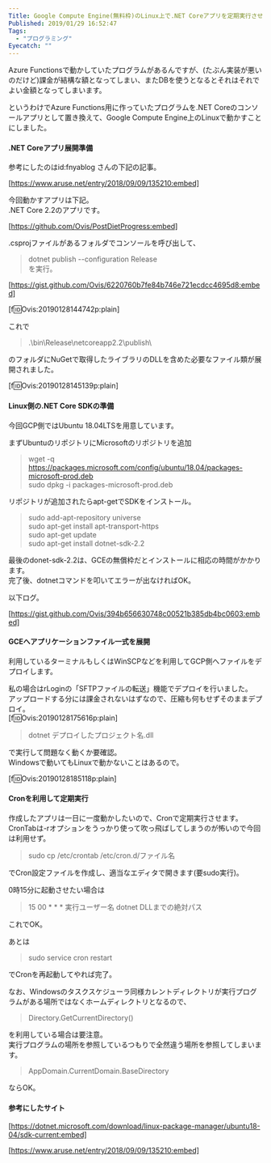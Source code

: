 ```yaml
---
Title: Google Compute Engine(無料枠)のLinux上で.NET Coreアプリを定期実行させる
Published: 2019/01/29 16:52:47
Tags:
  - "プログラミング"
Eyecatch: ""
---
```

Azure Functionsで動かしていたプログラムがあるんですが、(たぶん実装が悪いのだけど)課金が結構な額となってしまい、またDBを使うとなるとそれはそれでよい金額となってしまいます。  

というわけでAzure Functions用に作っていたプログラムを.NET Coreのコンソールアプリとして置き換えて、Google Compute Engine上のLinuxで動かすことにしました。  


<!-- more -->

#### .NET Coreアプリ展開準備  

参考にしたのはid:fnyablog さんの下記の記事。  

[https://www.aruse.net/entry/2018/09/09/135210:embed]

今回動かすアプリは下記。  
.NET Core 2.2のアプリです。  

[https://github.com/Ovis/PostDietProgress:embed]

.csprojファイルがあるフォルダでコンソールを呼び出して、  

>dotnet publish --configuration Release  
を実行。  

[https://gist.github.com/Ovis/6220760b7fe84b746e721ecdcc4695d8:embed]

[f:id:Ovis:20190128144742p:plain]  

これで
> .\bin\Release\netcoreapp2.2\publish\    

のフォルダにNuGetで取得したライブラリのDLLを含めた必要なファイル類が展開されました。  

[f:id:Ovis:20190128145139p:plain]  

#### Linux側の.NET Core SDKの準備  

今回GCP側ではUbuntu 18.04LTSを用意しています。  

まずUbuntuのリポジトリにMicrosoftのリポジトリを追加  
> wget -q https://packages.microsoft.com/config/ubuntu/18.04/packages-microsoft-prod.deb  
> sudo dpkg -i packages-microsoft-prod.deb  

リポジトリが追加されたらapt-getでSDKをインストール。  
> sudo add-apt-repository universe  
> sudo apt-get install apt-transport-https  
> sudo apt-get update  
> sudo apt-get install dotnet-sdk-2.2  

最後のdonet-sdk-2.2は、GCEの無償枠だとインストールに相応の時間がかかります。  
完了後、dotnetコマンドを叩いてエラーが出なければOK。  

以下ログ。  

[https://gist.github.com/Ovis/394b656630748c00521b385db4bc0603:embed]

#### GCEへアプリケーションファイル一式を展開  

利用しているターミナルもしくはWinSCPなどを利用してGCP側へファイルをデプロイします。  

私の場合はrLoginの「SFTPファイルの転送」機能でデプロイを行いました。  
アップロードする分には課金されないはずなので、圧縮も何もせずそのままデプロイ。  
[f:id:Ovis:20190128175616p:plain]

>dotnet デプロイしたプロジェクト名.dll  

で実行して問題なく動くか要確認。  
Windowsで動いてもLinuxで動かないことはあるので。  

[f:id:Ovis:20190128185118p:plain]

#### Cronを利用して定期実行  

作成したアプリは一日に一度動かしたいので、Cronで定期実行させます。  
CronTabは-rオプションをうっかり使って吹っ飛ばしてしまうのが怖いので今回は利用せず。  

> sudo cp /etc/crontab /etc/cron.d/ファイル名  

でCron設定ファイルを作成し、適当なエディタで開きます(要sudo実行)。  

0時15分に起動させたい場合は  
>15 00 * * *   実行ユーザー名    dotnet DLLまでの絶対パス  

これでOK。  

あとは
>sudo service cron restart  

でCronを再起動してやれば完了。  

なお、Windowsのタスクスケジューラ同様カレントディレクトリが実行プログラムがある場所ではなくホームディレクトリとなるので、  
> Directory.GetCurrentDirectory()  

を利用している場合は要注意。  
実行プログラムの場所を参照しているつもりで全然違う場所を参照してしまいます。  

> AppDomain.CurrentDomain.BaseDirectory  

ならOK。  


#### 参考にしたサイト  

[https://dotnet.microsoft.com/download/linux-package-manager/ubuntu18-04/sdk-current:embed]

[https://www.aruse.net/entry/2018/09/09/135210:embed]